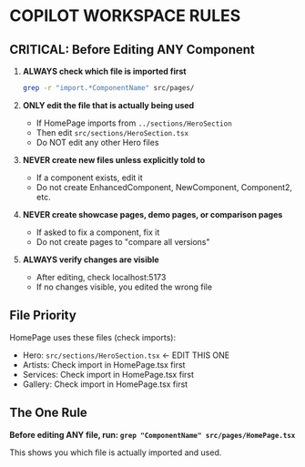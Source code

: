 # COPILOT WORKSPACE RULES

## CRITICAL: Before Editing ANY Component

1. **ALWAYS check which file is imported first**
   ```bash
   grep -r "import.*ComponentName" src/pages/
   ```

2. **ONLY edit the file that is actually being used**
   - If HomePage imports from `../sections/HeroSection`
   - Then edit `src/sections/HeroSection.tsx`
   - Do NOT edit any other Hero files

3. **NEVER create new files unless explicitly told to**
   - If a component exists, edit it
   - Do not create EnhancedComponent, NewComponent, Component2, etc.

4. **NEVER create showcase pages, demo pages, or comparison pages**
   - If asked to fix a component, fix it
   - Do not create pages to "compare all versions"

5. **ALWAYS verify changes are visible**
   - After editing, check localhost:5173
   - If no changes visible, you edited the wrong file

## File Priority

HomePage uses these files (check imports):
- Hero: `src/sections/HeroSection.tsx` ← EDIT THIS ONE
- Artists: Check import in HomePage.tsx first
- Services: Check import in HomePage.tsx first
- Gallery: Check import in HomePage.tsx first

## The One Rule

**Before editing ANY file, run: `grep "ComponentName" src/pages/HomePage.tsx`**

This shows you which file is actually imported and used.
